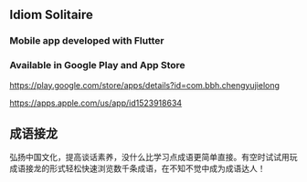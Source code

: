 ## Idiom Solitaire 

### Mobile app developed with Flutter
### Available in Google Play and App Store

https://play.google.com/store/apps/details?id=com.bbh.chengyujielong

https://apps.apple.com/us/app/id1523918634

## 成语接龙
弘扬中国文化，提高谈话素养，没什么比学习点成语更简单直接。有空时试试用玩成语接龙的形式轻松快速浏览数千条成语，在不知不觉中成为成语达人！

